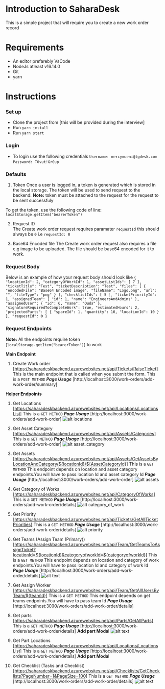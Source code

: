 
# Introduction to SaharaDesk

This is a simple project that will require you to create a new work order record 

# Requirements
- An editor prefarebly VsCode
- NodeJs atleast v16.14.0
- Git
- yarn

# Instructions

 ### Set up
  - Clone the project from [this will be provided during the interview]
  - Run `yarn install`
  - Run `yarn start`
  
 ### Login
  - To login use the following credentials
    `Username: mercymueni@tgdesk.com`
    `Password: T0vut!Gr0up`

 ### Defaults
  1.  Token
  Once a user is logged in, a token is generated which is stored in the local storage.
  The token will be used to send request to the backend.
  **Note:** token must be attached to the request for the request to be sent successfuly
  
  To get the token, use the following code of line: `localStorage.getItem("bearerToken")`

  2. Request ID  
  The Create work order request  requires paramater `requestId` this should always be `0`
  i.e `requestId: 0` 

  3.  Base64 Encoded file
  The Create work order request also requires a file e.g image to be uploaded. The file should be base64 encoded for it to work.

 ### Request Body
  Below is an example of how your request body should look like
  `{
    "locationId": 2,
    "categoryOfWorkId": 1,
    "assetListIds": [
      7
    ],
    "ticketTitle": "Test",
    "ticketDescription": "Test",
    "files": [
      {
      "encodedFile": "Base64 Encoded image",
      "fileName": "Logo.png",
      "url": "",
      "fileType": "png"
      }
    ],
    "checklistIds": [
      5
    ],
    "ticketPriorityId": 1,
    "assignedTeam": {
      "id": 1,
      "name": "EngineersAndAdmins"
    },
    "assignedUser": {
      "id": 6,
      "name": "Ouda"
    },
    "signatureRequiredToCompleteWork": true,
    "estimatedHours": 2,
    "projectedParts": [
      {
        "spareId": 1,
        "quantity": 10,
        "locationId": 10
      }
    ],
    "requestId": 0
  }`

 ### Request Endpoints
 **Note:** All the endpoints require token (`localStorage.getItem("bearerToken")`) to work
 
 **Main Endpoint**
 1. Create Work order [https://saharadeskbackend.azurewebsites.net/api/Tickets/RaiseTicket]
    This is the main endpoint that is called when you submit the form. 
    This is a `POST METHOD`
    ***Page Usage*** [http://localhost:3000/work-orders/add-work-order/summary]

 **Helper Endpoints**
 1. Get Locations [https://saharadeskbackend.azurewebsites.net/api/Locations/LocationsList]
    This is a `GET METHOD`
    ***Page Usage*** [http://localhost:3000/work-orders/add-work-order]
    ![alt locations](locations.png)
    
 2. Get Asset Category [https://saharadeskbackend.azurewebsites.net/api/Assets/Categories]
    This is a `GET METHOD`
    ***Page Usage*** [http://localhost:3000/work-orders/add-work-order]
    ![alt asset_category](asset_category.png)

 3. Get Assets [https://saharadeskbackend.azurewebsites.net/api/Assets/GetAssetsByLocationAndCategory/${locationId}/${AssetCategoryId}]
    This is a `GET METHOD`
    This endpoint depends on location and asset category endpoints.You will have to pass location Id and asset category Id
     ***Page Usage*** [http://localhost:3000/work-orders/add-work-order]
     ![alt assets](assets.png)

 4. Get Category of Works [https://saharadeskbackend.azurewebsites.net/api/CategoryOfWorks]
    This is a `GET METHOD`
    ***Page Usage*** [http://localhost:3000/work-orders/add-work-order/details]
    ![alt category_of_work](category_of_work.png)

 5. Get Priority [https://saharadeskbackend.azurewebsites.net/api/Tickets/GetAllTicketPriorities]
    This is a `GET METHOD`
     ***Page Usage*** [http://localhost:3000/work-orders/add-work-order/details]
     ![alt priority](priority.png)

 6. Get Teams (Assign Team (Primary)) [https://saharadeskbackend.azurewebsites.net/api/Team/GetTeamsToAssignTicket?locationId=${locationId}&categoryofworkId=${categoryofworkId}]
    This is a `GET METHOD`
    This endpoint depends on location and category of work endpoints.You will have to pass location Id and  category of work Id
    ***Page Usage*** [http://localhost:3000/work-orders/add-work-order/details]
    ![alt text](teams.png)

 7. Get Assign Worker [https://saharadeskbackend.azurewebsites.net/api/Team/GetAllUsersByTeam/${teamId}]
    This is a `GET METHOD`
    This endpoint depends on get teams endpoints.You will have to pass team Id
    ***Page Usage*** [http://localhost:3000/work-orders/add-work-order/details]

 8. Get parts [https://saharadeskbackend.azurewebsites.net/api/Parts/GetAllParts]
    This is a `GET METHOD`
     ***Page Usage*** [http://localhost:3000/work-orders/add-work-order/details] **Add part Modal**
     ![alt text](parts.png)

 9. Get Part Locations [https://saharadeskbackend.azurewebsites.net/api/Locations/LocationsList]
    This is a `GET METHOD`
    ***Page Usage*** [http://localhost:3000/work-orders/add-work-order/details] **Add part Modal**

  10. Get Checklist (Tasks and Checklist) [https://saharadeskbackend.azurewebsites.net/api/Checklists/GetChecklists?PageNumber=1&PageSize=100]
      This is a `GET METHOD`
    ***Page Usage*** [http://localhost:3000/work-orders/add-work-order/details]
    ![alt text](checklists.png)

